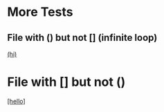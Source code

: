 # More Tests

## File with () but not [] (infinite loop)

[(hi)](thiswillbreak.com)

# File with [] but not ()

[[hello]](thisisover.com)